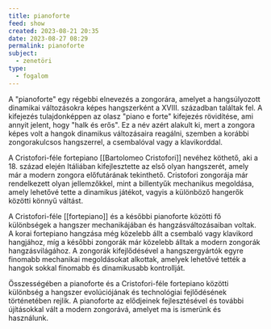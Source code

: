 ```yaml
---
title: pianoforte
feed: show
created: 2023-08-21 20:35
date: 2023-08-27 08:29
permalink: pianoforte
subject:
  - zenetöri
type:
  - fogalom
---
```


A "pianoforte" egy régebbi elnevezés a zongorára, amelyet a hangsúlyozott dinamikai változásokra képes hangszerként a XVIII. században találtak fel. A kifejezés tulajdonképpen az olasz "piano e forte" kifejezés rövidítése, ami annyit jelent, hogy "halk és erős". Ez a név azért alakult ki, mert a zongora képes volt a hangok dinamikus változásaira reagálni, szemben a korábbi zongorakulcsos hangszerrel, a csembalóval vagy a klavikorddal.

A Cristofori-féle fortepiano [[Bartolomeo Cristofori]] nevéhez köthető, aki a 18. század elején Itáliában kifejlesztette az első olyan hangszerét, amely már a modern zongora előfutárának tekinthető. Cristofori zongorája már rendelkezett olyan jellemzőkkel, mint a billentyűk mechanikus megoldása, amely lehetővé tette a dinamikus játékot, vagyis a különböző hangerők közötti könnyű váltást.

A Cristofori-féle [[fortepiano]] és a későbbi pianoforte közötti fő különbségek a hangszer mechanikájában és hangzásváltozásaiban voltak. A korai fortepiano hangzása még közelebb állt a csembaló vagy klavikord hangjához, míg a későbbi zongorák már közelebb álltak a modern zongorák hangzásvilágához. A zongorák kifejlődésével a hangszergyártók egyre finomabb mechanikai megoldásokat alkottak, amelyek lehetővé tették a hangok sokkal finomabb és dinamikusabb kontrollját.

Összességében a pianoforte és a Cristofori-féle fortepiano közötti különbség a hangszer evolúciójának és technológiai fejlődésének történetében rejlik. A pianoforte az elődjeinek fejlesztésével és további újításokkal vált a modern zongorává, amelyet ma is ismerünk és használunk.

